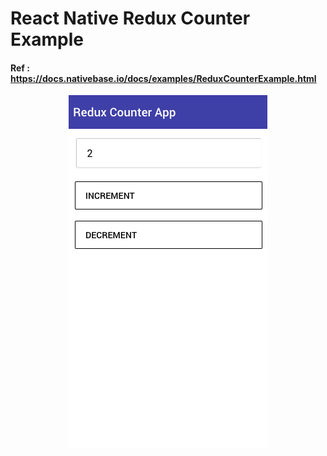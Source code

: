# React Native Redux Counter Example

####  Ref : https://docs.nativebase.io/docs/examples/ReduxCounterExample.html

<p align="center">
  <img src="./images/example1.png">
</p>
